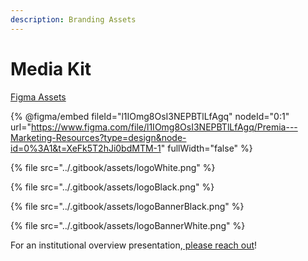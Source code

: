 ```yaml
---
description: Branding Assets
---
```


# Media Kit

[Figma Assets](https://www.figma.com/file/l1IOmg8OsI3NEPBTlLfAgq/Premia---Marketing-Resources?type=design\&node-id=0%3A1\&t=XeFk5T2hJi0bdMTM-1)

{% @figma/embed fileId="l1IOmg8OsI3NEPBTlLfAgq" nodeId="0:1" url="https://www.figma.com/file/l1IOmg8OsI3NEPBTlLfAgq/Premia---Marketing-Resources?type=design&node-id=0%3A1&t=XeFk5T2hJi0bdMTM-1" fullWidth="false" %}

{% file src="../.gitbook/assets/logoWhite.png" %}

{% file src="../.gitbook/assets/logoBlack.png" %}

{% file src="../.gitbook/assets/logoBannerBlack.png" %}

{% file src="../.gitbook/assets/logoBannerWhite.png" %}

For an institutional overview presentation,[ please reach out](mailto:t1.support@premia.finance)!
